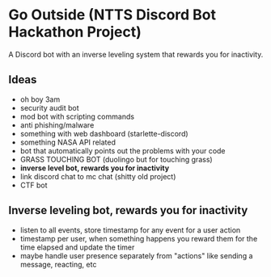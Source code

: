# Go Outside (NTTS Discord Bot Hackathon Project)

A Discord bot with an inverse leveling system that rewards you for inactivity.

## Ideas

- oh boy 3am
- security audit bot
- mod bot with scripting commands
- anti phishing/malware
- something with web dashboard (starlette-discord)
- something NASA API related
- bot that automatically points out the problems with your code
- GRASS TOUCHING BOT (duolingo but for touching grass)
- **inverse level bot, rewards you for inactivity**
- link discord chat to mc chat (shitty old project)
- CTF bot

## Inverse leveling bot, rewards you for inactivity

- listen to all events, store timestamp for any event for a user action
- timestamp per user, when something happens you reward them for the time elapsed and update the timer
- maybe handle user presence separately from "actions" like sending a message, reacting, etc
